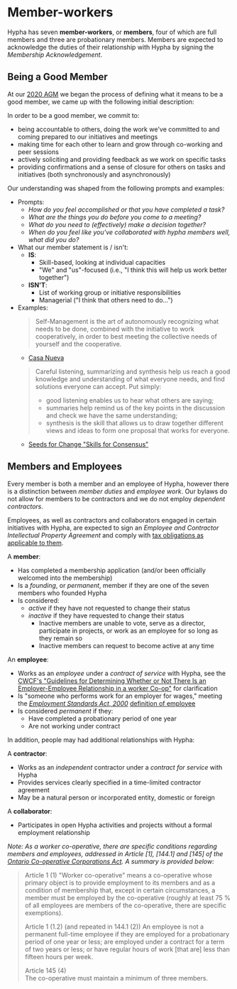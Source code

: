 # Member-workers

Hypha has seven **member-workers**, or **members**, four of which are full members and three are probationary members. Members are expected to acknowledge the duties of their relationship with Hypha by signing the *Membership Acknowledgement*.


## Being a Good Member

At our [2020 AGM][2020-agm] we began the process of defining what it means to be a good member, we came up with the following initial description:

In order to be a good member, we commit to:
- being accountable to others, doing the work we've committed to and coming prepared to our initiatives and meetings 
- making time for each other to learn and grow through co-working and peer sessions 
- actively soliciting and providing feedback as we work on specific tasks
- providing confirmations and a sense of closure for others on tasks and initiatives (both synchronously and asynchronously)

Our understanding was shaped from the following prompts and examples:

- Prompts:
    - _How do you feel accomplished or that you have completed a task?_
    - _What are the things you do before you come to a meeting?_
    - _What do you need to (effectively) make a decision together?_
    - _When do you feel like you've collaborated with hypha members well, what did you do?_
- What our member statement is / isn't:
    - **IS**:
        - Skill-based, looking at individual capacities
        - "We" and "us"-focused (i.e., "I think this will help us work better together")
    - **ISN'T**:
        - List of working group or initiative responsibilities
        - Managerial ("I think that others need to do...")
- Examples:
    > Self-Management is the art of autonomously recognizing what needs to be done, combined with the initiative to work cooperatively, in order to best meeting the collective needs of yourself and the cooperative.
    - [Casa Nueva](https://institute.coop/sites/default/files/resources/Casa-Nueva-Member-Handbook-2011.pdf)
    > Careful listening, summarizing and synthesis help us reach a good knowledge and understanding of what everyone needs, and find solutions everyone can accept. Put simply:
    > - good listening enables us to hear what others are saying;
    > - summaries help remind us of the key points in the discussion and check we have the same understanding;
    > - synthesis is the skill that allows us to draw together different views and ideas to form one proposal that works for everyone.
     - [Seeds for Change "Skills for Consensus"](https://www.seedsforchange.org.uk/consensus#core_skills)


## Members and Employees

Every member is both a member and an employee of Hypha, 
however there is a distinction between *member duties* and *employee work*.
Our bylaws do not allow for members to be contractors and we do not employ *dependent contractors*.

Employees, as well as contractors and collaborators engaged in certain initiatives with Hypha,
are expected to sign an *Employee and Contractor Intellectual Property Agreement* and comply with
[tax obligations as applicable to them](finance.md#gsthst-rt).

A **member**:
  - Has completed a membership application (and/or been officially welcomed into 
    the membership)
  - Is a *founding*, or *permanent*, member if they are one of the seven members who founded Hypha
  - Is considered:
    - *active* if they have not requested to change their status
    - *inactive* if they have requested to change their status
      - Inactive members are unable to vote, serve as a director, participate in 
        projects, or work as an employee for so long as they remain so
      - Inactive members can request to become active at any time

An **employee**: 
  - Works as an *employee* under a *contract of service* with Hypha, see the [CWCF's "Guidelines for Determining Whether or Not There Is an Employer-Employee Relationship in a worker Co-op"][cwcf-guidelines] for clarification
  - Is "someone who performs work for an employer for wages," meeting the 
    [*Employment Standards Act, 2000*][es-act] [definition of employee][esa-employee] 
  - Is considered *permanent* if they:
    - Have completed a probationary period of one year 
    - Are not working under contract

In addition, people may had additional relationships with Hypha:

A **contractor**:
  - Works as an *independent* contractor under a *contract for service* with Hypha
  - Provides services clearly specified in a time-limited contractor agreement
  - May be a natural person or incorporated entity, domestic or foreign

A **collaborator**:
  - Participates in open Hypha activities and projects without a formal employment
    relationship

_Note: As a worker co-operative, there are specific conditions regarding members and employees, 
addressed in Article [1], [144.1] and [145] of the [*Ontario Co-operative Corporations Act*][coop-act]. 
A summary is provided below:_

> Article 1 (1)
> "Worker co-operative" means a co-operative whose primary object is to provide employment to its members and as a condition of membership that, except in certain circumstances, a member must be employed by the co-operative (roughly at least 75 % of all employees are members of the co-operative, there are specific exemptions).
>
> Article 1 (1.2) (and repeated in 144.1 (2))
> An employee is not a permanent full-time employee if they are employed for a probationary period of one year or less; are employed under a contract for a term of two years or less; or have regular hours of work [that are] less than fifteen hours per week.
>
> Article 145 (4)  
> The co-operative must maintain a minimum of three members.

<!-- Links -->
[coop-act]: https://www.ontario.ca/laws/statute/90c35
[es-act]: https://www.ontario.ca/laws/statute/00e41
[esa-employee]: https://www.ontario.ca/document/changing-workplaces-review-final-report/chapter-8-who-employer-and-who-employee-under-employment-standards-act-2000#section-1
[not-for-profit-coop]: https://ontario.coop/sites/default/files/STR06_For%20Profit%20and%20Not%20for%20Profit%20Co-ops.pdf
[cwcf-guidelines]: https://canadianworker.coop/guidelines-for-determining-whether-or-not-there-is-an-employer-employee-relationship-in-a-worker-co-op/
[2020-agm]: https://meetings.hypha.coop/2020-06-13-annual-members-meeting.html
